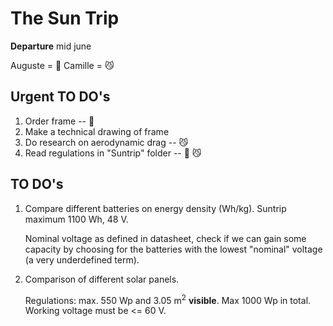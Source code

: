 # The Sun Trip
**Departure** mid june

Auguste = :hear_no_evil:
Camille = :smirk_cat:

## Urgent TO DO's

1. Order frame -- :hear_no_evil:
2. Make a technical drawing of frame
3. Do research on aerodynamic drag -- :smirk_cat:
4. Read regulations in "Suntrip" folder -- :hear_no_evil: :smirk_cat:

## TO DO's

1. Compare different batteries on energy density (Wh/kg). Suntrip maximum 1100 Wh, 48 V.

   Nominal voltage as defined in datasheet, check if we can gain some capacity by choosing for the batteries with the lowest "nominal" voltage (a very underdefined term).

2. Comparison of different solar panels.

   Regulations: max. 550 Wp and 3.05 m<sup>2</sup> __visible__. Max 1000 Wp in total. Working voltage must be <= 60 V.

